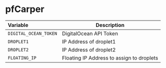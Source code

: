 # pfCarper

| Variable              | Description                               |
| :-------------------- | ----------------------------------------- |
| `DIGITAL_OCEAN_TOKEN` | DigitalOcean API Token                    |
| `DROPLET1`            | IP Address of droplet1                    |
| `DROPLET2`            | IP Address of droplet2                    |
| `FLOATING_IP`         | Floating IP Address to assign to droplets |
